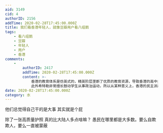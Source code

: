 ```yaml
---
aid: 3149
cid: 4
authorID: 2156
addTime: 2020-02-28T17:45:00.000Z
title: 我们看香港年轻人，就像豆瓣用户看八组鹅
tags:
    - 看八组鹅
    - 豆瓣
    - 年轻人
    - 用户
    - 香港
comments:
    -
        authorID: 2417
        addTime: 2020-02-28T17:45:00.000Z
        content: >-
            香港的教育体系是仿英式的，精英阶层垄断了优质的教育资源，导致香港的高中升学率只有20%左右，而精英阶层的绝大多数又都是亲中的建制派，这种学历上的不平等就导致了他们革命的基调只有肤浅和粗暴，从他们的宣传海报就能看出来，整体基调完全就是文革那个时代的产物，大字报加特效，LOW到极点，真想革命需要先武装自己，花时间去精通政治法律历史地理，而不是在大好年华逃课天天跟着民粹搞狂欢。老觉得天将降大任于斯人，但又不想苦其心志。是香港年轻人普遍存在的状态。
            此外希特勒非常擅长鼓动学生从事政治运动，所以从某种意义上，香港的民主派政治家无论他们的政治诉求有多崇高，但他们的形式却是纳粹式的，这些香港学生加入纳粹反纳粹也是够讽刺的。
date: 2020-02-28T17:45:00.000Z
category: 水
---
```


他们总觉得自己干的是大事 其实就是个屁

除了一张高质量护照 真的比大陆人多点啥嘛？ 愚民在哪里都是大多数。要么自欺欺人，要么一直被蒙蔽
